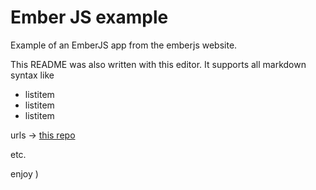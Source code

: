 Ember JS example
=========

Example of an EmberJS app from the emberjs website.

This README was also written with this editor.
It supports all markdown syntax like

+ listitem
+ listitem
+ listitem


urls -> [this repo](https://github.com/epson121/ember-markdown)

etc.

enjoy )

    
